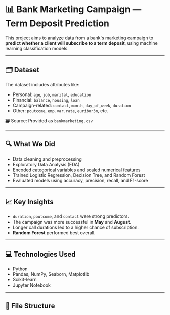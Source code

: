 # 📊 Bank Marketing Campaign — Term Deposit Prediction

This project aims to analyze data from a bank's marketing campaign to **predict whether a client will subscribe to a term deposit**, using machine learning classification models.

---

## 🗂️ Dataset

The dataset includes attributes like:
- Personal: `age`, `job`, `marital`, `education`
- Financial: `balance`, `housing`, `loan`
- Campaign-related: `contact`, `month`, `day_of_week`, `duration`
- Other: `poutcome`, `emp.var.rate`, `euribor3m`, etc.

🗃️ Source: Provided as `bankmarketing.csv`

---

## 🔍 What We Did

- Data cleaning and preprocessing
- Exploratory Data Analysis (EDA)
- Encoded categorical variables and scaled numerical features
- Trained Logistic Regression, Decision Tree, and Random Forest
- Evaluated models using accuracy, precision, recall, and F1-score

---

## 📈 Key Insights

- `duration`, `poutcome`, and `contact` were strong predictors.
- The campaign was more successful in **May** and **August**.
- Longer call durations led to a higher chance of subscription.
- **Random Forest** performed best overall.

---

## 💻 Technologies Used

- Python
- Pandas, NumPy, Seaborn, Matplotlib
- Scikit-learn
- Jupyter Notebook

---

## 📁 File Structure

